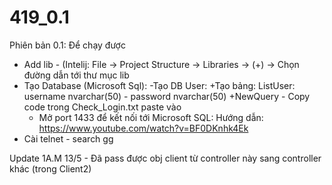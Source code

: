 # 419_0.1

Phiên bản 0.1:
Để chạy được
- Add lib - (Intelij: File -> Project Structure -> Libraries -> (+) -> Chọn đường dẫn tới thư mục lib 
- Tạo Database (Microsoft Sql): 
  -Tạo DB User:
    +Tạo bảng: ListUser: username nvarchar(50) - password nvarchar(50)
    +NewQuery - Copy code trong Check_Login.txt paste vào
  - Mở port 1433 để kết nối tới Microsoft SQL: Hướng dẫn: https://www.youtube.com/watch?v=BF0DKnhk4Ek
- Cài telnet - search gg
    
Update 1A.M 13/5 - Đã pass được obj client từ controller này sang controller khác (trong Client2)
